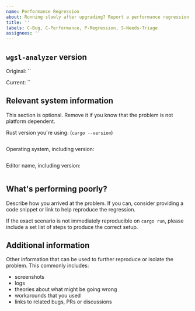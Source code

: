 ```yaml
---
name: Performance Regression
about: Running slowly after upgrading? Report a performance regression.
title: ''
labels: C-Bug, C-Performance, P-Regression, S-Needs-Triage
assignees: ''
---
```


## `wgsl-analyzer` version

Original: `` <!-- The release number or commit hash of the version you last tested your app against. -->

Current: `` <!-- The release number or commit hash of the version you're currently using. -->

## Relevant system information

This section is optional. Remove it if you know that the problem is not platform dependent.

Rust version you're using: (`cargo --version`)

```text

```

Operating system, including version:

```text

```

Editor name, including version:

```text

```

## What's performing poorly?

Describe how you arrived at the problem. If you can, consider providing a code snippet or link
to help reproduce the regression.

If the exact scenario is not immediately reproducible on `cargo run`, please include a set list of steps to produce the correct setup.

## Additional information

Other information that can be used to further reproduce or isolate the problem.
This commonly includes:

- screenshots
- logs
- theories about what might be going wrong
- workarounds that you used
- links to related bugs, PRs or discussions
